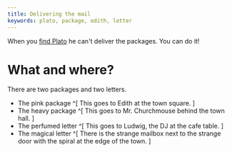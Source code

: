 ```yaml
---
title: Delivering the mail
keywords: plato, package, edith, letter
---
```


When you [find Plato](018-plato.md) he can't deliver the packages. You can do it!

# What and where?
There are two packages and two letters.

 - The pink package ^[ This goes to Edith at the town square. ]
 - The heavy package ^[ This goes to Mr. Churchmouse behind the town hall. ]
 - The perfumed letter ^[ This goes to Ludwig, the DJ at the cafe table. ]
 - The magical letter ^[ There is the strange mailbox next to the strange door with the spiral at the edge of the town. ]
